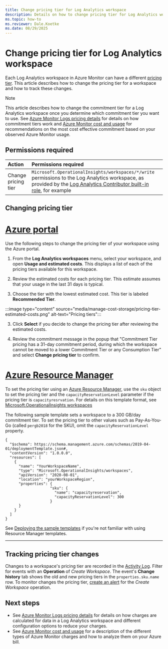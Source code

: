 ```yaml
---
title: Change pricing tier for Log Analytics workspace
description: Details on how to change pricing tier for Log Analytics workspace in Azure Monitor.
ms.topic: how-to
ms.reviewer: Dale.Koetke
ms.date: 08/29/2025
---
```

 
# Change pricing tier for Log Analytics workspace
Each Log Analytics workspace in Azure Monitor can have a different [pricing tier](cost-logs.md#commitment-tiers). This article describes how to change the pricing tier for a workspace and how to track these changes.

> [!NOTE]
> This article describes how to change the commitment tier for a Log Analytics workspace once you determine which commitment tier you want to use. See [Azure Monitor Logs pricing details](cost-logs.md) for details on how commitment tiers work and [Azure Monitor cost and usage](../cost-usage.md#log-analytics-workspace) for recommendations on the most cost effective commitment based on your observed Azure Monitor usage.

## Permissions required

| Action | Permissions required |
|:-------|:---------------------|
| Change pricing tier | `Microsoft.OperationalInsights/workspaces/*/write` permissions to the Log Analytics workspace, as provided by the [Log Analytics Contributor built-in role](./manage-access.md#log-analytics-contributor), for example |


## Changing pricing tier

# [Azure portal](#tab/azure-portal)
Use the following steps to change the pricing tier of your workspace using the Azure portal.

1. From the **Log Analytics workspaces** menu, select your workspace, and open **Usage and estimated costs**. This displays a list of each of the pricing tiers available for this workspace.

2. Review the estimated costs for each pricing tier. This estimate assumes that your usage in the last 31 days is typical. 

3. Choose the tier with the lowest estimated cost. This tier is labeled **Recommended Tier**.   

:::image type="content" source="media/manage-cost-storage/pricing-tier-estimated-costs.png" alt-text="Pricing tiers":::
    
3. Click **Select** if you decide to change the pricing tier after reviewing the estimated costs.

4. Review the commitment message in the popup that "Commitment Tier pricing has a 31-day commitment period, during which the workspace cannot be moved to a lower Commitment Tier or any Consumption Tier" and select **Change pricing tier** to confirm. 

# [Azure Resource Manager](#tab/azure-resource-manager)
To set the pricing tier using an [Azure Resource Manager](./resource-manager-workspace.md), use the `sku` object to set the pricing tier and the `capacityReservationLevel` parameter if the pricing tier is `capacityresrvation`. For details on this template format, see [Microsoft.OperationalInsights workspaces](/azure/templates/microsoft.operationalinsights/workspaces)

The following sample template sets a workspace to a 300 GB/day commitment tier. To set the pricing tier to other values such as Pay-As-You-Go (called `pergb2018` for the SKU), omit the `capacityReservationLevel` property.

```
{
  "$schema": https://schema.management.azure.com/schemas/2019-04-01/deploymentTemplate.json#,
  "contentVersion": "1.0.0.0",
  "resources": [
    {
      "name": "YourWorkspaceName",
      "type": "Microsoft.OperationalInsights/workspaces",
      "apiVersion": "2020-08-01",
      "location": "yourWorkspaceRegion",
      "properties": {
                    "sku": {
                      "name": "capacityreservation",
                      "capacityReservationLevel": 300
                    }
      }
    }
  ]
}
```

See [Deploying the sample templates](../resource-manager-samples.md) if you're not familiar with using Resource Manager templates.

---

## Tracking pricing tier changes
Changes to a workspace's pricing tier are recorded in the [Activity Log](../essentials/activity-log.md). Filter for events with an **Operation** of *Create Workspace*. The event's **Change history** tab shows the old and new pricing tiers in the  `properties.sku.name` row. To monitor changes the pricing tier, [create an alert](../alerts/alerts-activity-log.md) for the *Create Workspace* operation.

## Next steps

- See [Azure Monitor Logs pricing details](cost-logs.md) for details on how charges are calculated for data in a Log Analytics workspace and different configuration options to reduce your charges.
- See [Azure Monitor cost and usage](../cost-usage.md) for a description of the different types of Azure Monitor charges and how to analyze them on your Azure bill.
